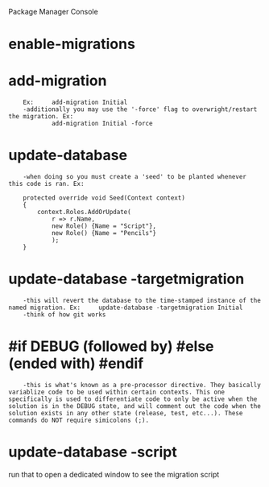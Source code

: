 Package Manager Console
	
#	enable-migrations

#	add-migration <name>
		Ex:		add-migration Initial
		-additionally you may use the '-force' flag to overwright/restart the migration. Ex:
				add-migration Initial -force
				
#	update-database
		-when doing so you must create a 'seed' to be planted whenever this code is ran. Ex:
		
		protected override void Seed(Context context)
		{
			context.Roles.AddOrUpdate(
				r => r.Name,
				new Role() {Name = "Script"},
				new Role() {Name = "Pencils"}
				);
		}

#	update-database -targetmigration <name>
		-this will revert the database to the time-stamped instance of the named migration. Ex:		update-database -targetmigration Initial
		-think of how git works
		
#	#if DEBUG (followed by) #else (ended with) #endif
		-this is what's known as a pre-processor directive. They basically variablize code to be used within certain contexts. This one specifically is used to differentiate code to only be active when the solution is in the DEBUG state, and will comment out the code when the solution exists in any other state (release, test, etc...). These commands do NOT require simicolons (;).

#	update-database -script
run that to open a dedicated window to see the migration script